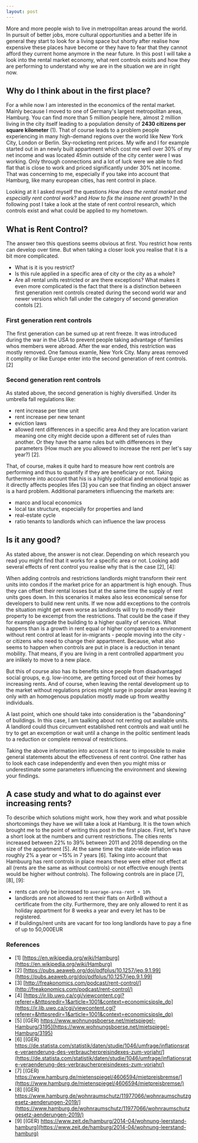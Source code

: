 ```yaml
---
layout: post
---
```

More and more people wish to live in metropolitan areas around the world. In pursuit of better jobs, more cultural opportunities and a better life in general they start to look for a living space but shortly after realise how expensive these places have become or they have to fear that they cannot afford they current home anymore in the near future. In this post I will take a look into the rental market economy, what rent controls exists and how they are performing to understand why we are in the situation we are in right now.

## Why do I think about in the first place?
For a while now I am interested in the economics of the rental market. Mainly because I moved to one of Germany's largest metropolitan areas, Hamburg. You can find more than 5 million people here, almost 2 million living in the city itself leading to a population density of **2430 citizens per square kilometer** (1). That of course leads to a problem people experiencing in many high-demand regions over the world like New York City, London or Berlin. Sky-rocketing rent prices. My wife and I for example started out in an newly built appartment which cost me well over 30% of my net income and was located 45min outside of the city center were I was working. Only through connections and a lot of luck were we able to find flat that is close to work and priced significantly under 30% net income. That was concerning to me, especially if you take into account that Hamburg, like many european cities, has rent control in place.

Looking at it I asked myself the questions *How does the rental market and especially rent control work?* and *How to fix the insane rent growth?* In the following post I take a look at the state of rent control research, which controls exist and what could be applied to my hometown.

## What is Rent Control?
The answer two this questions seems obvious at first. You restrict how rents can develop over time. But when taking a closer look you realise that it is a bit more complicated.
  - What is it is you restrict?
  - Is this rule applied in a specific area of city or the city as a whole?
  - Are all rental units restricted or are there exceptions?
What makes it even more complicated is the fact that there is a distinction between first generation rent controls created during the second world war and newer versions which fall under the category of second generation contols [2].

### First generation rent controls
The first generation can be sumed up at rent freeze. It was introduced during the war in the USA to prevent people taking advantage of families whos members were abroad. After the war ended, this restriction was mostly removed. One famous examle, New York City. Many areas removed it complity or like Europe enter into the second generation of rent controls. [2]

### Second generation rent controls
As stated above, the second generation is highly diversified. Under its umbrella fall regulations like:
  - rent increase per time unit
  - rent increase per new tenant
  - eviction laws
  - allowed rent differences in a specific area
And they are location variant meaning one city might decide upon a different set of rules than another. Or they have the same rules but with differences in they parameters (How much are you allowed to increase the rent per let's say year?) [2].

That, of course, makes it quite hard to measure how rent controls are performing and thus to quantify if they are beneficiary or not. Taking furthermore into account that his is a highly political and emotional topic as it directly affects peoples lifes [3] you can see that finding an object answer is a hard problem. Additional parameters influencing the markets are:
  - marco and local economics
  - local tax structure, especially for properties and land
  - real-estate cycle
  - ratio tenants to landlords which can influence the law process

## Is it any good?
As stated above, the answer is not clear. Depending on which research you read you might find that it works for a specific area or not. Looking add several effects of rent control you realise why that is the case [2], [4]:

When adding controls and restrictions landlords might transform their rent units into condos if the market price for an appartment is high enough. Thus they can offset their rental losses but at the same time the supply of rent units goes down. In this scenarios it makes also less economical sense for developers to build new rent units. If we now add exceptions to the controls the situation might get even worse as landlords will try to modify their property to be excempt from the restrictions. That could be the case if they for example upgrade the building to a higher quality of services. What happens than is a growth in rent equal or higher compared to a environment without rent control at least for in-migrants - people moving into the city - or citizens who need to change their appartment. Because, what also seems to happen when controls are put in place is a reduction in tenant mobility. That means, if you are living in a rent controlled appartment you are inlikely to move to a new place.

But this of course also has its benefits since people from disadvantaged social groups, e.g. low-income, are getting forced out of their homes by increasing rents. And of course, when leaving the rental development up to the market without regulations prices might surge in popular areas leaving it only with an homogenous population mostly made up from wealthy individuals.

A last point, which one should take into consideration is the "abandoning" of buildings. In this case, I am taalking about not renting out available units. A landlord could thus circumvent established rent controls and wait until he try to get an excemption or wait until a change in the politic sentiment leads to a reduction or complete removal of restrictions.

Taking the above information into account it is near to impossible to make general statements about the effectiveness of rent control. One rather has to look each case independently and even then you might miss or underestimate some parameters influencing the environment and skewing your findings.

## A case study and what to do against ever increasing rents?
To describe which solutions might work, how they work and what possible shortcomings they have we will take a look at Hamburg. It is the town which brought me to the point of writing this post in the first place. First, let's have a short look at the numbers and current restrictions. The cities rents increased between 22% to 39% between 2011 and 2018 depending on the size of the appartment [5]. At the same time the state-wide inflation was roughly 2% a year or ~15% in 7 years [6]. Taking into account that Hambuurg has rent controls in place means these were either not effect at all (rents are the same as without controls) or not effective enough (rents would be higher without controls). The following controls are in place [7], [8], [9]:
  - rents can only be increased to `average-area-rent + 10%`
  - landlords are not allowed to rent their flats on AirBnB without a certificate from the city. Furthermore, they are only allowed to rent it as holiday appartment for 8 weeks a year and every let has to be registered.
  - if buildings/rent units are vacant for too long landlords have to pay a fine of up to 50,000EUR

### References
 - [1] [https://en.wikipedia.org/wiki/Hamburg](https://en.wikipedia.org/wiki/Hamburg)
 - [2] [https://pubs.aeaweb.org/doi/pdfplus/10.1257/jep.9.1.99](https://pubs.aeaweb.org/doi/pdfplus/10.1257/jep.9.1.99)
 - [3] [http://freakonomics.com/podcast/rent-control/](http://freakonomics.com/podcast/rent-control/)
 - [4] [https://ir.lib.uwo.ca/cgi/viewcontent.cgi?referer=&httpsredir=1&article=1001&context=economicsipsle_dp](https://ir.lib.uwo.ca/cgi/viewcontent.cgi?referer=&httpsredir=1&article=1001&context=economicsipsle_dp)
 - [5] [(GER) https://www.wohnungsboerse.net/mietspiegel-Hamburg/3195](https://www.wohnungsboerse.net/mietspiegel-Hamburg/3195)
 - [6] [(GER) https://de.statista.com/statistik/daten/studie/1046/umfrage/inflationsrate-veraenderung-des-verbraucherpreisindexes-zum-vorjahr/](https://de.statista.com/statistik/daten/studie/1046/umfrage/inflationsrate-veraenderung-des-verbraucherpreisindexes-zum-vorjahr/)
 - [7] [(GER) https://www.hamburg.de/mietenspiegel/4606594/mietpreisbremse/](https://www.hamburg.de/mietenspiegel/4606594/mietpreisbremse/)
 - [8] [(GER) https://www.hamburg.de/wohnraumschutz/11977066/wohnraumschutzgesetz-aenderungen-2019/](https://www.hamburg.de/wohnraumschutz/11977066/wohnraumschutzgesetz-aenderungen-2019/)
 - [9] [(GER) https://www.zeit.de/hamburg/2014-04/wohnung-leerstand-hamburg](https://www.zeit.de/hamburg/2014-04/wohnung-leerstand-hamburg)
